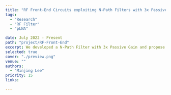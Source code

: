 ```yaml
---
title: "RF Front-End Circuits exploiting N-Path Filters with 3x Passive Gain"
tags: 
  - "Research"
  - "RF Filter"
  - "pLNA"

date: July 2022 - Present
path: "project/RF-Front-End"
excerpt: We developed a N-Path Filter with 3x Passive Gain and propose a passive LNA by cascoding 3x Gain N-Path Filters to replace conventional transformer, which occupied less chip area than prior arts(To be taped out with 55nm CMOS Technology and measured). A gain-boosted high oreder N-Path filter was also proposed.
selected: true
cover: "./preview.png"
venue: ""
authors:
  - "Minjing Lee"
priority: 15  
links:
  
---
```




<!-- ## Title 1 -->

<!-- ### Preview

[Preview](./preview.png) -->

<!-- ### Website

[Github](https://github.com/joint-online-judge)

## Title 2

## Title 3

## Title 4 -->

